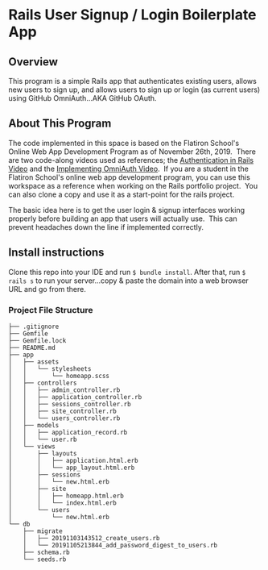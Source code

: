 
# Rails User Signup / Login Boilerplate App

## Overview
This program is a simple Rails app that authenticates existing users, allows new users to sign up, and allows users to sign up or login (as current users) using GitHub OmniAuth...AKA GitHub OAuth.

## About This Program
<p>The code implemented in this space is based on the Flatiron School's Online Web App Development Program as of November 26th, 2019. &nbspThere are two code-along videos used as references; the <a href='https://www.youtube.com/watch?v=gB7lYvfL4J4'>Authentication in Rails Video</a> and the <a href='https://www.youtube.com/watch?v=UAvuo-EbTFY'>Implementing OmniAuth Video</a>.  &nbspIf you are a student in the Flatiron School's online web app development program, you can use this workspace as a reference when working on the Rails portfolio project.  &nbspYou can also clone a copy and use it as a start-point for the rails project.</p> <p>The basic idea here is to get the user login & signup interfaces working properly before building an app that users will actually use. &nbspThis can prevent headaches down the line if implemented correctly.</p>

## Install instructions
Clone this repo into your IDE and run `$ bundle install`.  After that, run `$ rails s` to run your server...copy & paste the domain into a web browser URL and go from there.

### Project File Structure
```
├── .gitignore
├── Gemfile
├── Gemfile.lock
├── README.md
├── app
│   ├── assets
│   │   └── stylesheets
│   │       └── homeapp.scss
│   ├── controllers
│   │   ├── admin_controller.rb
│   │   ├── application_controller.rb
│   │   ├── sessions_controller.rb
│   │   ├── site_controller.rb
│   │   └── users_controller.rb
│   ├── models
│   │   ├── application_record.rb
│   │   └── user.rb
│   └── views
│       ├── layouts
│       │   ├── application.html.erb
│       │   └── app_layout.html.erb
│       ├── sessions
│       │   └── new.html.erb
│       ├── site
│       │   ├── homeapp.html.erb
│       │   └── index.html.erb
│       └── users
│           └── new.html.erb
└── db
    ├── migrate
    │   ├── 20191103143512_create_users.rb
    │   └── 20191105213844_add_password_digest_to_users.rb
    ├── schema.rb
    └── seeds.rb
```
